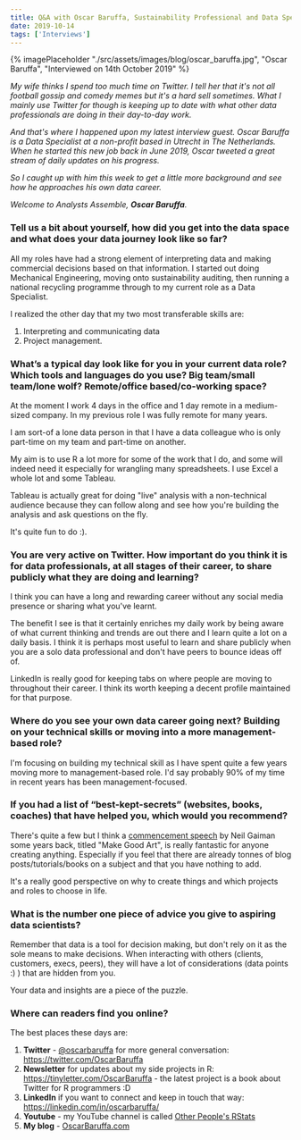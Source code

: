 ```yaml
---
title: Q&A with Oscar Baruffa, Sustainability Professional and Data Specialist
date: 2019-10-14
tags: ['Interviews']
---
```

{% imagePlaceholder "./src/assets/images/blog/oscar_baruffa.jpg", "Oscar Baruffa", "Interviewed on 14th October 2019" %}

_My wife thinks I spend too much time on Twitter. I tell her that it's not all football gossip and comedy memes but it's a hard sell sometimes. What I mainly use Twitter for though is keeping up to date with what other data professionals are doing in their day-to-day work._

_And that's where I happened upon my latest interview guest. Oscar Baruffa is a Data Specialist at a non-profit based in Utrecht in The Netherlands. When he started this new job back in June 2019, Oscar tweeted a great stream of daily updates on his progress._

_So I caught up with him this week to get a little more background and see how he approaches his own data career._

_Welcome to Analysts Assemble, **Oscar Baruffa**._

### Tell us a bit about yourself, how did you get into the data space and what does your data journey look like so far?

All my roles have had a strong element of interpreting data and making commercial decisions based on that information. I started out doing Mechanical Engineering, moving onto sustainability auditing, then running a national recycling programme through to my current role as a Data Specialist.

I realized the other day that my two most transferable skills are:

1. Interpreting and communicating data
2. Project management. 

### What’s a typical day look like for you in your current data role? Which tools and languages do you use? Big team/small team/lone wolf? Remote/office based/co-working space?

At the moment I work 4 days in the office and 1 day remote in a medium-sized company. In my previous role I was fully remote for many years.

I am sort-of a lone data person in that I have a data colleague who is only part-time on my team and part-time on another.

My aim is to use R a lot more for some of the work that I do, and some will indeed need it especially for wrangling many spreadsheets. I use Excel a whole lot and some Tableau.

Tableau is actually great for doing "live" analysis with a non-technical audience because they can follow along and see how you're building the analysis and ask questions on the fly.

It's quite fun to do :). 

### You are very active on Twitter. How important do you think it is for data professionals, at all stages of their career, to share publicly what they are doing and learning?

I think you can have a long and rewarding career without any social media presence or sharing what you've learnt.

The benefit I see is that it certainly enriches my daily work by being aware of what current thinking and trends are out there and I learn quite a lot on a daily basis. I think it is perhaps most useful to learn and share publicly when you are a solo data professional and don't have peers to bounce ideas off of. 

LinkedIn is really good for keeping tabs on where people are moving to throughout their career. I think its worth keeping a decent profile maintained for that purpose.

### Where do you see your own data career going next? Building on your technical skills or moving into a more management-based role?

I'm focusing on building my technical skill as I have spent quite a few years moving more to management-based role. I'd say probably 90% of my time in recent years has been management-focused. 

### If you had a list of “best-kept-secrets” (websites, books, coaches) that have helped you, which would you recommend?

There's quite a few but I think a [commencement speech](https://www.youtube.com/watch?v=ikAb-NYkseI) by Neil Gaiman some years back, titled "Make Good Art", is really fantastic for anyone creating anything. Especially if you feel that there are already tonnes of blog posts/tutorials/books on a subject and that you have nothing to add.

It's a really good perspective on why to create things and which projects and roles to choose in life. 

### What is the number one piece of advice you give to aspiring data scientists?

Remember that data is a tool for decision making, but don't rely on it as the sole means to make decisions. When interacting with others (clients, customers, execs, peers), they will have a lot of considerations (data points :) ) that are hidden from you.

Your data and insights are a piece of the puzzle.

### Where can readers find you online?

The best places these days are:

1. **Twitter** - [@oscarbaruffa](https://twitter.com/OscarBaruffa) for more general conversation: https://twitter.com/OscarBaruffa
2. **Newsletter** for updates about my side projects in R: https://tinyletter.com/OscarBaruffa - the latest project is a book about Twitter for R programmers :D
3. **LinkedIn** if you want to connect and keep in touch that way:  https://linkedin.com/in/oscarbaruffa/ 
4. **Youtube** - my YouTube channel is called [Other People's RStats](https://www.youtube.com/channel/UCR8mJqIRE57XyqSC4UJ2fFg)
5. **My blog** - [OscarBaruffa.com](www.oscarbaruffa.com)
